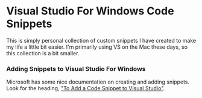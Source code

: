 # Visual Studio For Windows Code Snippets #

This is simply personal collection of custom snippets I have created to make my life a little bit easier. I'm primarily using VS on the Mac these days, so this collection is a bit smaller.

### Adding Snippets to Visual Studio For Windows
Microsoft has some nice documentation on creating and adding snippets. Look for the heading, ["To Add a Code Snippet to Visual Studio"](https://msdn.microsoft.com/en-us/library/ms165394.aspx).